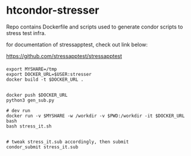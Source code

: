 # htcondor-stresser



Repo contains Dockerfile and scripts used to generate condor scripts to stress test infra. 

for documentation of stressapptest, check out link below:

https://github.com/stressapptest/stressapptest


####


```
export MYSHARE=/tmp
export DOCKER_URL=$USER:stresser
docker build -t $DOCKER_URL .


docker push $DOCKER_URL
python3 gen_sub.py

# dev run
docker run -v $MYSHARE -w /workdir -v $PWD:/workdir -it $DOCKER_URL bash
bash stress_it.sh


# tweak stress_it.sub accordingly, then submit
condor_submit stress_it.sub


```
